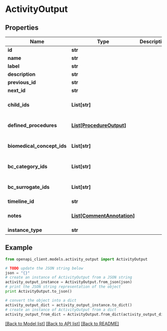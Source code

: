 # ActivityOutput


## Properties
Name | Type | Description | Notes
------------ | ------------- | ------------- | -------------
**id** | **str** |  | 
**name** | **str** |  | 
**label** | **str** |  | [optional] 
**description** | **str** |  | [optional] 
**previous_id** | **str** |  | [optional] 
**next_id** | **str** |  | [optional] 
**child_ids** | **List[str]** |  | [optional] [default to []]
**defined_procedures** | [**List[ProcedureOutput]**](ProcedureOutput.md) |  | [optional] [default to []]
**biomedical_concept_ids** | **List[str]** |  | [optional] [default to []]
**bc_category_ids** | **List[str]** |  | [optional] [default to []]
**bc_surrogate_ids** | **List[str]** |  | [optional] [default to []]
**timeline_id** | **str** |  | [optional] 
**notes** | [**List[CommentAnnotation]**](CommentAnnotation.md) |  | [optional] [default to []]
**instance_type** | **str** |  | 

## Example

```python
from openapi_client.models.activity_output import ActivityOutput

# TODO update the JSON string below
json = "{}"
# create an instance of ActivityOutput from a JSON string
activity_output_instance = ActivityOutput.from_json(json)
# print the JSON string representation of the object
print ActivityOutput.to_json()

# convert the object into a dict
activity_output_dict = activity_output_instance.to_dict()
# create an instance of ActivityOutput from a dict
activity_output_from_dict = ActivityOutput.from_dict(activity_output_dict)
```
[[Back to Model list]](../README.md#documentation-for-models) [[Back to API list]](../README.md#documentation-for-api-endpoints) [[Back to README]](../README.md)


